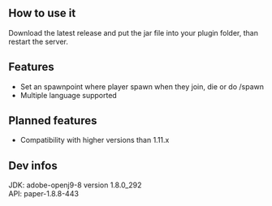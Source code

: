 ## How to use it
Download the latest release and put the jar file into your plugin folder, than restart the server.

## Features
- Set an spawnpoint where player spawn when they join, die or do /spawn
- Multiple language supported

## Planned features
- Compatibility with higher versions than 1.11.x

## Dev infos
JDK: adobe-openj9-8 version 1.8.0_292\
API: paper-1.8.8-443

